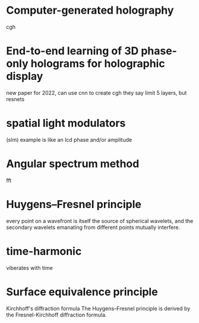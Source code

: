 # Computer-generated holography
cgh

# End-to-end learning of 3D phase-only holograms for holographic display

new paper for 2022, can use cnn to create cgh
they say limit 5 layers, but resnets


# spatial light modulators
(slm)
example is like an lcd
phase and/or amplitude

# Angular spectrum method
fft

# Huygens–Fresnel principle
every point on a wavefront is itself the source of spherical wavelets, and the secondary wavelets emanating from different points mutually interfere.

# time-harmonic
viberates with time

# Surface equivalence principle


Kirchhoff's diffraction formula
The Huygens–Fresnel principle is derived by the Fresnel-Kirchhoff diffraction formula.

